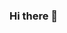 ### Hi there 👋

<!--
**Kavaleri/Kavaleri** is a ✨ _special_ ✨ repository because its `README.md` (this file) appears on your GitHub profile.

Here are some ideas to get you started:

- 🔭 I’m currently working on PEMBUNUH BAYARAN
- 🌱 I’m currently learning ALL ANYTHING
- 👯 I’m looking to collaborate on FOR MY SELF
- 🤔 I’m looking for help with ...
- 💬 Ask me about ...
- 📫 How to reach me: ...
- 😄 Pronouns: ...
- ⚡ Fun fact: ...
-->
